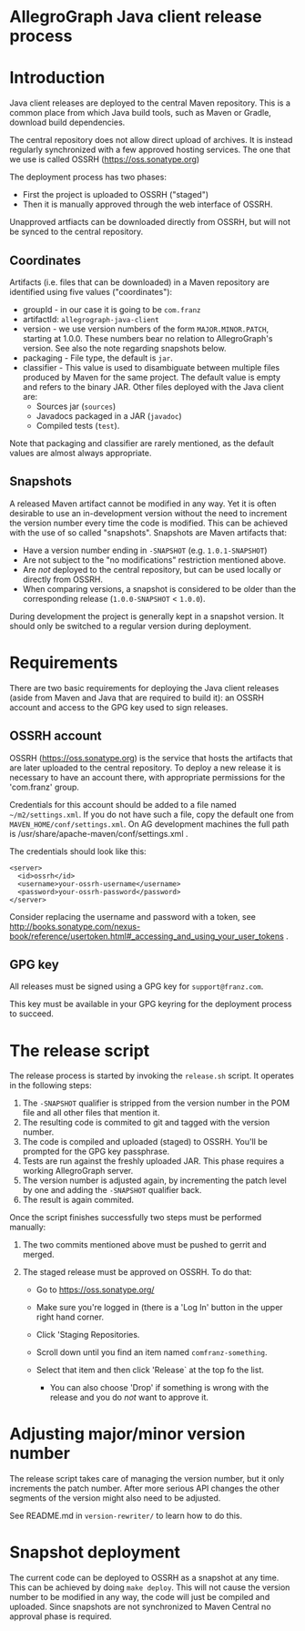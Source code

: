 AllegroGraph Java client release process
========================================

# Introduction

Java client releases are deployed to the central Maven repository. This 
is a common place from which Java build tools, such as Maven or Gradle, 
download build dependencies.

The central repository does not allow direct upload of archives. It is 
instead regularly synchronized with a few approved hosting services. The 
one that we use is called OSSRH (https://oss.sonatype.org)

The deployment process has two phases:

  * First the project is uploaded to OSSRH ("staged")
  * Then it is manually approved through the web interface of OSSRH.

Unapproved artfiacts can be downloaded directly from OSSRH, but will not 
be synced to the central repository.

Coordinates
-----------
Artifacts (i.e. files that can be downloaded) in a Maven repository are 
identified using five values ("coordinates"):

   * groupId - in our case it is going to be `com.franz`
   * artifactId: `allegrograph-java-client`
   * version -  we use version numbers of the form `MAJOR.MINOR.PATCH`,
     starting at 1.0.0. These numbers bear no relation to AllegroGraph's 
     version. See also the note regarding snapshots below.
   * packaging - File type, the default is `jar`.
   * classifier - This value is used to disambiguate between multiple 
     files produced by Maven for the same project. The default value 
     is empty and refers to the binary JAR. Other files deployed with 
     the Java client are:
       * Sources jar (`sources`)
       * Javadocs packaged in a JAR (`javadoc`)
       * Compiled tests (`test`).
        
Note that packaging and classifier are rarely mentioned, as the default 
values are almost always appropriate.

Snapshots
---------
A released Maven artifact cannot be modified in any way. Yet it is often 
desirable to use an in-development version without the need to increment 
the version number every time the code is modified. This can be achieved 
with the use of so called "snapshots". Snapshots are Maven artifacts 
that:

   * Have a version number ending in `-SNAPSHOT` (e.g. `1.0.1-SNAPSHOT`)
   * Are not subject to the "no modifications" restriction mentioned
     above.
   * Are *not* deployed to the central repository, but can be used 
     locally or directly from OSSRH.
   * When comparing versions, a snapshot is considered to be older
     than the corresponding release (`1.0.0-SNAPSHOT` < `1.0.0`).
     
During development the project is generally kept in a snapshot version.
It should only be switched to a regular version during deployment.

# Requirements

There are two basic requirements for deploying the Java client releases 
(aside from Maven and Java that are required to build it): an OSSRH 
 account and access to the GPG key used to sign releases.

## OSSRH account

OSSRH (https://oss.sonatype.org) is the service that hosts the artifacts 
that are later uploaded to the central repository. To deploy a new 
release it is necessary to have an account there, with appropriate 
permissions for the 'com.franz' group.

Credentials for this account should be added to a file named 
`~/m2/settings.xml`. If you do not have such a file, copy the default 
one from `MAVEN_HOME/conf/settings.xml`. On AG development machines the 
full path is /usr/share/apache-maven/conf/settings.xml .

The credentials should look like this: 

```
<server>
  <id>ossrh</id>
  <username>your-ossrh-username</username>
  <password>your-ossrh-password</password>
</server>
```

Consider replacing the username and password with a token, see
http://books.sonatype.com/nexus-book/reference/usertoken.html#_accessing_and_using_your_user_tokens .

## GPG key

All releases must be signed using a GPG key for `support@franz.com`.
 
This key must be available in your GPG keyring for the deployment 
process to succeed. 

# The release script

The release process is started by invoking the `release.sh` script.
It operates in the following steps:

1. The `-SNAPSHOT` qualifier is stripped from the version number in 
   the POM file and all other files that mention it.
2. The resulting code is commited to git and tagged with the version
   number.
3. The code is compiled and uploaded (staged) to OSSRH. You'll be 
   prompted for the GPG key passphrase.
4. Tests are run against the freshly uploaded JAR. This phase requires 
   a working AllegroGraph server.
5. The version number is adjusted again, by incrementing the patch level
   by one and adding the `-SNAPSHOT` qualifier back.
6. The result is again commited.

Once the script finishes successfully two steps must be performed
manually:
 
1. The two commits mentioned above must be pushed to gerrit and merged.
2. The staged release must be approved on OSSRH. To do that:
   
     * Go to https://oss.sonatype.org/ 
     * Make sure you're logged in (there is a 'Log In' button in the 
       upper right hand corner.
     * Click 'Staging Repositories.
     * Scroll down until you find an item named `comfranz-something`.
     * Select that item and then click 'Release` at the top fo the list.
         
         * You can also choose 'Drop' if something is wrong with the 
           release and you do *not* want to approve it.
     
# Adjusting major/minor version number
The release script takes care of managing the version number, but it 
only increments the patch number. After more serious API changes the 
other segments of the version might also need to be adjusted. 

See README.md in `version-rewriter/` to learn how to do this.


# Snapshot deployment

The current code can be deployed to OSSRH as a snapshot at any time. 
This can be achieved by doing `make deploy`. This will not cause the 
version number to be modified in any way, the code will just be compiled
and uploaded. Since snapshots are not synchronized to Maven Central no 
approval phase is required.